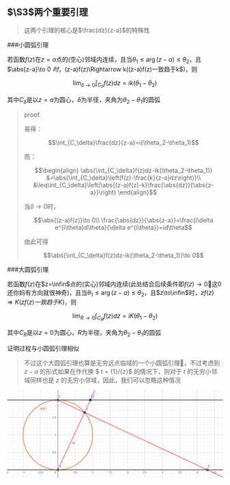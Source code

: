## $\S3$两个重要引理

> 这两个引理的核心是$\frac{dz}{z-a}$的特殊性

###小圆弧引理

若函数$f(z)$在$z=a$点的(空心)邻域内连续，且当$\theta_1\leq\arg(z-a)\leq\theta_2$，且$\abs{z-a}\to 0 $时，$(z-a)f(z)\Rightarrow k$($(z-a)f(z)一致趋于k$)，则

```math
\lim_{\delta\to 0}\int_{C_\delta}f(z)dz=ik(\theta_1-\theta_2)
```

其中$C_\delta$是以$z=a$为圆心，$\delta$为半径，夹角为$\theta_2-\theta_1$的圆弧

> proof.
>
> 易得：
>
> ```math
> \int_{C_\delta}\frac{dz}{z-a}=i(\theta_2-\theta_1)
> ```
>
> 而：
>
> ```math
> \begin{align}
> \abs{\int_{C_\delta}f(z)dz-ik(\theta_2-\theta_1)}
> &=\abs{\int_{C_\delta}\left(f(z)-\frac{k}{z-a}dz\right)}\\
> &\leq\int_{C_\delta}\left(\abs{(z-a)f(z)-k}\frac{\abs{dz}}{\abs{z-a}}\right)
> \end{align}
> ```
>
> 当$\delta\to0$时，
>
> ```math
> \abs{(z-a)f(z)}\to 0\\
> \frac{\abs{dz}}{\abs{z-a}}=\frac{i\delta e^{i\theta}d\theta}{\delta e^{i\theta}}=id\theta
> ```
>
> 由此可得
>
> ```math
> \abs{\int_{C_\delta}f(z)dz-ik(\theta_2-\theta_1)}\to 0
> ```

###大圆弧引理

若函数$f(z)$在$z=\infin$点的(实心)邻域内连续(此处结合后续条件即$f(z)\to 0$🤔这$0$还你妈有方向就很神奇)，且当$\theta_1\leq\arg(z-a)\leq\theta_2$，且$z\to\infin$时，$zf(z)\Rightarrow K$($zf(z)一致趋于K$)，则

```math
\lim_{R\to 0}\int_{C_R}f(z)dz=iK(\theta_1-\theta_2)
```

其中$C_R$是以$z=0$为圆心，$R$为半径，夹角为$\theta_2-\theta_1$的圆弧

证明过程与小圆弧引理相似

> 不过这个大圆弧引理也算是无穷远点临域的一个小圆弧引理🤔，不过考虑到 $z-a$ 的形式如果在作代换 $ t = {1}/{z}$ 的情况下，则对于 $t$ 的无穷小邻域同样也是 $z$ 的无穷小邻域，因此，我们可以忽略这种情况

![image-20250828153823602](./image-20250828153823602.png)